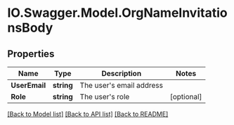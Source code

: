 # IO.Swagger.Model.OrgNameInvitationsBody
## Properties

Name | Type | Description | Notes
------------ | ------------- | ------------- | -------------
**UserEmail** | **string** | The user&#x27;s email address | 
**Role** | **string** | The user&#x27;s role | [optional] 

[[Back to Model list]](../README.md#documentation-for-models) [[Back to API list]](../README.md#documentation-for-api-endpoints) [[Back to README]](../README.md)

